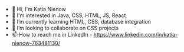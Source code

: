 - 👋 Hi, I'm Katia Nienow  
- 👀 I'm interested in Java, CSS, HTML, JS, React 
- 🌱 I’m currently learning HTML, CSS, database integration
- 💞️ I’m looking to collaborate on CSS projects
- 📫 How to reach me in LinkedIn - https://www.linkedin.com/in/katia-nienow-763481130/
